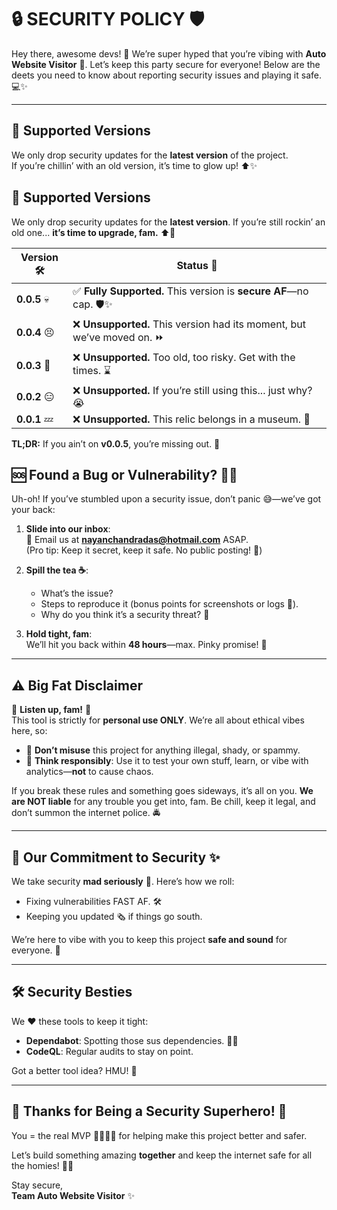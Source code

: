 # 🔒 **SECURITY POLICY** 🛡️  

Hey there, awesome devs! 👋 We’re super hyped that you’re vibing with **Auto Website Visitor** 🚀. Let’s keep this party secure for everyone! Below are the deets you need to know about reporting security issues and playing it safe. 💻✨  

---  

## 🔐 **Supported Versions**  

We only drop security updates for the **latest version** of the project.  
If you’re chillin’ with an old version, it’s time to glow up! ⬆️✨  

## 🔐 **Supported Versions**  

We only drop security updates for the **latest version**. If you’re still rockin’ an old one... **it’s time to upgrade, fam.** ⬆️💨  

| **Version** 🛠️ | **Status** 🚦 |  
|--------------|----------------|  
| **0.0.5** 💀 | ✅ **Fully Supported.** This version is **secure AF**—no cap. 🛡️✨ |  
| **0.0.4** 😣 | ❌ **Unsupported.** This version had its moment, but we’ve moved on. ⏩ |  
| **0.0.3** 🤡 | ❌ **Unsupported.** Too old, too risky. Get with the times. ⌛ |  
| **0.0.2** 😑 | ❌ **Unsupported.** If you’re still using this... just why? 😭 |  
| **0.0.1** 💤 | ❌ **Unsupported.** This relic belongs in a museum. 🚫 |  

**TL;DR:** If you ain’t on **v0.0.5**, you’re missing out. 🚀

## 🆘 **Found a Bug or Vulnerability?** 👀🐛  

Uh-oh! If you’ve stumbled upon a security issue, don’t panic 😅—we’ve got your back:  

1. **Slide into our inbox**:  
   📩 Email us at **nayanchandradas@hotmail.com** ASAP.  
   (Pro tip: Keep it secret, keep it safe. No public posting! 🔐)  

2. **Spill the tea ☕**:  
   - What’s the issue?  
   - Steps to reproduce it (bonus points for screenshots or logs 📸).  
   - Why do you think it’s a security threat? 👀  

3. **Hold tight, fam**:  
   We’ll hit you back within **48 hours**—max. Pinky promise! 🤞  

---  

## ⚠️ **Big Fat Disclaimer**  

🚨 **Listen up, fam!** 🚨  
This tool is strictly for **personal use ONLY**. We’re all about ethical vibes here, so:  

- 🚫 **Don’t misuse** this project for anything illegal, shady, or spammy.  
- 🧠 **Think responsibly**: Use it to test your own stuff, learn, or vibe with analytics—**not** to cause chaos.  

If you break these rules and something goes sideways, it’s all on you. **We are NOT liable** for any trouble you get into, fam. Be chill, keep it legal, and don’t summon the internet police. 🚔  

---  

## 👑 **Our Commitment to Security** ✨  

We take security **mad seriously** 🫡. Here’s how we roll:  
- Fixing vulnerabilities FAST AF. 🛠️  
- Keeping you updated 🗞️ if things go south.  

We’re here to vibe with you to keep this project **safe and sound** for everyone. 💙  

---  

## 🛠️ **Security Besties**  

We ❤️ these tools to keep it tight:  
- **Dependabot**: Spotting those sus dependencies. 🕵️‍♂️  
- **CodeQL**: Regular audits to stay on point.  

Got a better tool idea? HMU! 💌  

---  

## 🖤 **Thanks for Being a Security Superhero!** 🙌  

You = the real MVP 🦸‍♂️🦸‍♀️ for helping make this project better and safer.  

Let’s build something amazing **together** and keep the internet safe for all the homies! 💪🔥  

Stay secure,  
**Team Auto Website Visitor** ✨  
